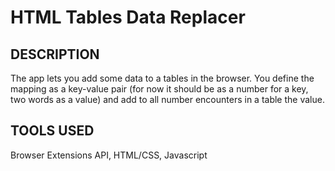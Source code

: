 # HTML Tables Data Replacer

## DESCRIPTION

The app lets you add some data to a tables in the browser. You define the mapping as a key-value pair (for now it should be as a number for a key, two words as a value) and add to all number encounters in a table the value.

## TOOLS USED 

Browser Extensions API, HTML/CSS, Javascript
